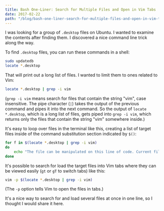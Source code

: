 ```yaml
---
title: Bash One-Liner: Search for Multiple Files and Open in Vim Tabs
date: 2017-02-22
path: "/blog/bash-one-liner-search-for-multiple-files-and-open-in-vim-tabs/"
---
```


I was looking for a group of <code>.desktop</code> files on Ubuntu. I wanted to examine the contents after finding them. I discovered a nice command line trick along the way.

To find <code>.desktop</code> files, you can run these commands in a shell:

```bash
sudo updatedb
locate *.desktop
```

That will print out a long list of files. I wanted to limit them to ones related to Vim:

```bash
locate *.desktop | grep -i vim
```

(<code>grep -i vim</code> means search for files that contain the string "vim", case insensitive. The pipe character (<code>|</code>) takes the output of the previous command and pipes it into the next command. So the output of <code>locate *.desktop</code>, which is a long list of files, gets piped into <code>grep -i vim</code>, which returns only the files that contain the string "vim" somewhere inside.)

It's easy to loop over files in the terminal like this, creating a list of target files inside of the command substitution section indicated by <code>$()</code>:

```bash
for f in $(locate *.desktop | grep -i vim)
do
    echo "The file can be manipulated on this line of code. Current file: $f"
done
```

It's possible to search for load the target files into Vim tabs where they can be viewed easily (<code>gt</code> or <code>gT</code> to switch tabs) like this:

```bash
vim -p $(locate *.desktop | grep -i vim)
```

(The <code>-p</code> option tells Vim to open the files in tabs.)

It's a nice way to search for and load several files at once in one line, so I thought I would share it here.
